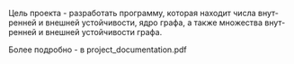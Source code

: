 Цель проекта - разработать программу, которая находит числа внут-
ренней и внешней устойчивости, ядро графа, а также множества внут-
ренней и внешней устойчивости графа.

Более подробно - в project_documentation.pdf